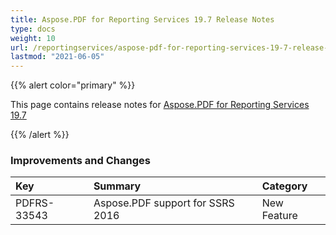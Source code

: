 ```yaml
---
title: Aspose.PDF for Reporting Services 19.7 Release Notes
type: docs
weight: 10
url: /reportingservices/aspose-pdf-for-reporting-services-19-7-release-notes/
lastmod: "2021-06-05"
---
```


{{% alert color="primary" %}}

This page contains release notes for [Aspose.PDF for Reporting Services 19.7](https://downloads.aspose.com/pdf/reportingservices/new-releases/aspose.pdf-for-reporting-services-19.7.0/)

{{% /alert %}}
### **Improvements and Changes**

|**Key**|**Summary**|**Category**|
| :- | :- | :- |
|PDFRS-33543|Aspose.PDF support for SSRS 2016|New Feature|

